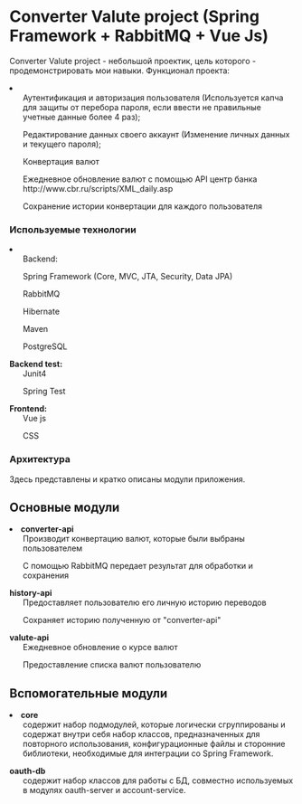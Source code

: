 <h1> Converter Valute project (Spring Framework + RabbitMQ + Vue Js)</h1>
<p> Converter Valute project - небольшой проектик, цель которого - продемонстрировать мои навыки. Функционал проекта:</p>
 <li>
    <ul> Аутентификация и авторизация пользователя (Используется капча для защиты от перебора пароля, если ввести не правильные учетные данные более 4 раз);</ul>
    <ul>Редактирование данных своего аккаунт (Изменение личных данных и текущего пароля);</ul>
    <ul>Конвертация валют</ul>
    <ul> Ежедневное обновление валют с помощью API центр банка  http://www.cbr.ru/scripts/XML_daily.asp</ul>
    <ul>Сохранение истории конвертации для каждого пользователя </ul>
 </li>
 
 
 <h3> Используемые технологии</h3>
 <li>
    <ul>Backend:</ul>
    <ul>Spring Framework (Core, MVC, JTA, Security, Data JPA)</ul>
    <ul>RabbitMQ</ul>
    <ul>Hibernate</ul>
    <ul>Maven</ul>
    <ul>PostgreSQL</ul>
    <b>Backend test:</b>
    <ul>Junit4</ul>
    <ul>Spring Test</ul>
    <b>Frontend:</b>
    <ul>Vue js</ul>
    <ul>CSS</ul>
 </li>
 <h3> Архитектура</h3>
  <p>Здесь представлены и кратко описаны модули приложения.</p>
  <h2>Основные модули</h2>
  <li>
    <b>converter-api</b>
    <ul>Производит конвертацию валют, которые были выбраны пользователем</ul>
    <ul>С помощью RabbitMQ передает результат для обработки и сохранения</ul>
    <b>history-api</b>
    <ul>Предоставляет пользователю его личную историю переводов</ul>
    <ul>Сохраняет историю полученную от "converter-api" </ul>
    <b>valute-api</b>
    <ul>Ежедневное обновление о курсе валют</ul>
    <ul>Предоставление списка валют пользователю</ul>
  </li> 
  <h2>Вспомогательные модули</h2>
  <li>
    <b>core</b>
    <ul> содержит набор подмодулей, которые логически сгруппированы и содержат внутри себя набор классов, предназначенных для повторного использования, конфигурационные файлы и сторонние библиотеки, необходимые для интеграции со Spring Framework.</ul>
    <b>oauth-db</b>
    <ul>содержит набор классов для работы с БД, совместно используемых в модулях oauth-server и account-service.</ul>
  </li> 
